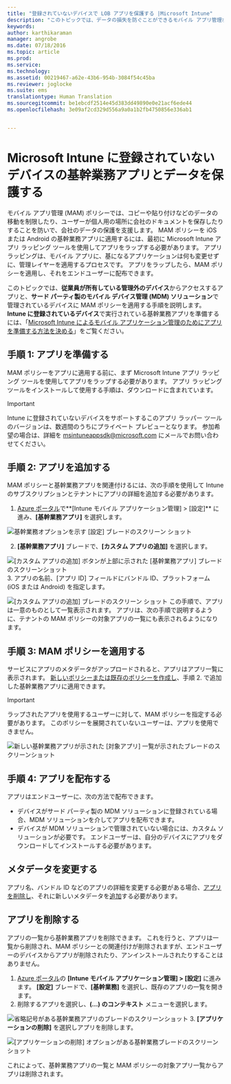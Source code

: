 ```yaml
---
title: "登録されていないデバイスで LOB アプリを保護する |Microsoft Intune"
description: "このトピックでは、データの損失を防ぐことができるモバイル アプリ管理ポリシーを適用できるように、カスタム基幹業務アプリを準備する方法について説明します。"
keywords: 
author: karthikaraman
manager: angrobe
ms.date: 07/18/2016
ms.topic: article
ms.prod: 
ms.service: 
ms.technology: 
ms.assetid: 00219467-a62e-43b6-954b-3084f54c45ba
ms.reviewer: joglocke
ms.suite: ems
translationtype: Human Translation
ms.sourcegitcommit: be1ebcdf2514e45d383dd49890e0e21acf6ede44
ms.openlocfilehash: 3e09af2cd329d556a9a0a1b2fb4750856e336ab1


---
```


# Microsoft Intune に登録されていないデバイスの基幹業務アプリとデータを保護する

モバイル アプリ管理 (MAM) ポリシーでは、コピーや貼り付けなどのデータの移動を制限したり、ユーザーが個人用の場所に会社のドキュメントを保存したりすることを防いで、会社のデータの保護を支援します。   MAM ポリシーを iOS または Android の基幹業務アプリに適用するには、最初に Microsoft Intune アプリ ラッピング ツールを使用してアプリをラップする必要があります。  アプリ ラッピングは、モバイル アプリに、基になるアプリケーションは何も変更せずに、管理レイヤーを適用するプロセスです。  アプリをラップしたら、MAM ポリシーを適用し、それをエンドユーザーに配布できます。  

このトピックでは、**従業員が所有している管理外のデバイス**からアクセスするアプリと、**サード パーティ製のモバイル デバイス管理 (MDM) ソリューション**で管理されているデバイスに MAM ポリシーを適用する手順を説明します。  **Intune に登録されているデバイス**で実行されている基幹業務アプリを準備するには、「[Microsoft Intune によるモバイル アプリケーション管理のためにアプリを準備する方法を決める](decide-how-to-prepare-apps-for-mobile-application-management-with-microsoft-intune.md)」をご覧ください。
##  手順 1: アプリを準備する
MAM ポリシーをアプリに適用する前に、まず Microsoft Intune アプリ ラッピング ツールを使用してアプリをラップする必要があります。  アプリ ラッピング ツールをインストールして使用する手順は、ダウンロードに含まれています。  
>[!IMPORTANT]  
>Intune に登録されていないデバイスをサポートするこのアプリ ラッパー ツールのバージョンは、数週間のうちにプライベート プレビューとなります。 参加希望の場合は、詳細を msintuneappsdk@microsoft.com にメールでお問い合わせてください。

## 手順 2: アプリを追加する

MAM ポリシーと基幹業務アプリを関連付けるには、次の手順を使用して Intune のサブスクリプションとテナントにアプリの詳細を追加する必要があります。

1. [Azure ポータル](https://portal.azure.com/)で**[Intune モバイル アプリケーション管理] > [設定]** に進み、**[基幹業務アプリ]** を選択します。

  ![基幹業務オプションを示す [設定] ブレードのスクリーン ショット](../media/mam-azure-portal-lob-on-settings.png)

2. **[基幹業務アプリ]** ブレードで、**[カスタム アプリの追加]** を選択します。

  ![[カスタム アプリの追加] ボタンが上部に示された [基幹業務アプリ] ブレードのスクリーンショット](../media/mam-azure-portal-add-lob-app-action.png)
3.  アプリの名前、[アプリ ID] フィールドにバンドル ID、プラットフォーム (iOS または Android) を指定します。

  ![[カスタム アプリの追加] ブレードのスクリーン ショット ](../media/mam-azure-portal-add-app-details.png) この手順で、アプリは一意のものとして一覧表示されます。  アプリは、次の手順で説明するように、テナントの MAM ポリシーの対象アプリの一覧にも表示されるようになります。

## 手順 3: MAM ポリシーを適用する
サービスにアプリのメタデータがアップロードされると、アプリはアプリ一覧に表示されます。  [新しいポリシーまたは既存のポリシーを作成し](create-and-deploy-mobile-app-management-policies-with-microsoft-intune.md)、手順 2. で追加した基幹業務アプリに適用できます。

>[!IMPORTANT]
>ラップされたアプリを使用するユーザーに対して、MAM ポリシーを指定する必要があります。  このポリシーを展開されていないユーザーは、アプリを使用できません。


  ![新しい基幹業務アプリが示された [対象アプリ] 一覧が示されたブレードのスクリーンショット](../media/mam-azure-portal-lob-on-targeted-app-list.png)
## 手順 4: アプリを配布する
アプリはエンドユーザーに、次の方法で配布できます。
* デバイスがサード パーティ製の MDM ソリューションに登録されている場合、MDM ソリューションを介してアプリを配布できます。
* デバイスが MDM ソリューションで管理されていない場合には、カスタム ソリューションが必要です。 エンドユーザーは、自分のデバイスにアプリをダウンロードしてインストールする必要があります。

## メタデータを変更する
アプリ名、バンドル ID などのアプリの詳細を変更する必要がある場合、[アプリを削除し](#remove-apps)、それに新しいメタデータを[追加](#step-2-add-the-app)する必要があります。

##  アプリを削除する
アプリの一覧から基幹業務アプリを削除できます。  これを行うと、アプリは一覧から削除され、MAM ポリシーとの関連付けが削除されますが、エンドユーザーのデバイスからアプリが削除されたり、アンインストールされたりすることはありません。  

1.  [Azure ポータル](https://portal.azure.com/)の **[Intune モバイル アプリケーション管理] > [設定]** に進みます。  **[設定]** ブレードで、**[基幹業務]** を選択し、既存のアプリの一覧を開きます。  
2.  削除するアプリを選択し、**(...) のコンテキスト** メニューを選択します。

  ![省略記号がある基幹業務アプリのブレードのスクリーンショット](../media/mam-azure-portal-lob-context-menu.png)
3.  **[アプリケーションの削除]** を選択しアプリを削除します。

  ![[アプリケーションの削除] オプションがある基幹業務ブレードのスクリーンショット](../media/mam-azure-portal-delete-app.png)

  これによって、基幹業務アプリの一覧と MAM ポリシーの対象アプリ一覧からアプリは削除されます。



<!--HONumber=Jul16_HO5-->


